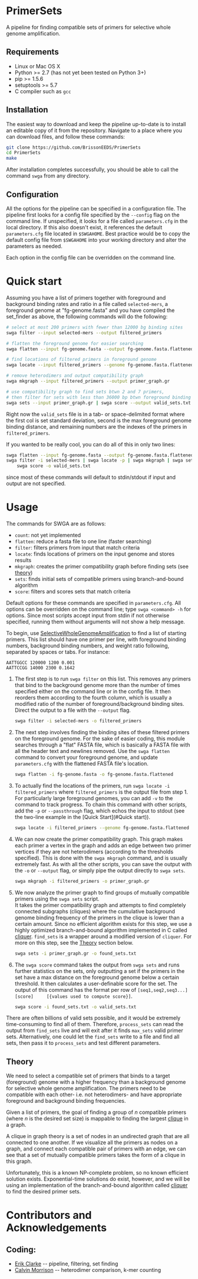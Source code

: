 PrimerSets
==========

A pipeline for finding compatible sets of primers for selective whole genome amplification.

Requirements
-------------
- Linux or Mac OS X
- Python >= 2.7 (has not yet been tested on Python 3+)
- pip >= 1.5.6
- setuptools >= 5.7
- C compiler such as `gcc`


Installation
-----------

The easiest way to download and keep the pipeline up-to-date is to install
an editable copy of it from the repository. Navigate to a place where you can
download files, and follow these commands:
```sh
git clone https://github.com/BrissonEEDS/PrimerSets
cd PrimerSets
make
```

After installation completes successfully, you should be able to call the command `swga` from any directory.

Configuration
-------------
All the options for the pipeline can be specified in a configuration file. The pipeline first looks for a config file specified by the `--config` flag on the command line. If unspecified, it looks for a file called `parameters.cfg` in the local directory. If this also doesn't exist, it references the default `parameters.cfg` file located in `$SWGAHOME`. Best practice would be to copy the default config file from `$SWGAHOME` into your working directory and alter the parameters as needed.

Each option in the config file can be overridden on the command line.

# Quick start

Assuming you have a list of primers together with foreground and background binding rates and ratio in a file called `selected-mers`, a foreground genome at "fg-genome.fasta" and you have compiled the set_finder as above, the following commands will do the following:


```sh
# select at most 200 primers with fewer than 12000 bg binding sites
swga filter --input selected-mers --output filtered_primers

# flatten the foreground genome for easier searching
swga flatten --input fg-genome.fasta --output fg-genome.fasta.flattened

# find locations of filtered primers in foreground genome
swga locate --input filtered_primers --genome fg-genome.fasta.flattened

# remove heterodimers and output compatibility graph
swga mkgraph --input filtered_primers --output primer_graph.gr

# use compatibility graph to find sets btwn 2 and 7 primers,
# then filter for sets with less than 36000 bp btwn foreground binding sites
swga sets --input primer_graph.gr | swga score --output valid_sets.txt
```
Right now the `valid_sets` file is in a tab- or space-delimited format where the first col is set standard deviation, second is the max foreground genome binding distance, and remaining numbers are the indexes of the primers in `filtered_primers`.

If you wanted to be really cool, you can do all of this in only two lines:
```sh
swga flatten --input fg-genome.fasta --output fg-genome.fasta.flattened
swga filter -i selected-mers | swga locate -p | swga mkgraph | swga sets | \
    swga score -o valid_sets.txt
```
since most of these commands will default to stdin/stdout if input and output are not specified.

# Usage
The commands for SWGA are as follows:
- `count`: not yet implemented
- `flatten`: reduce a fasta file to one line (faster searching)
- `filter`: filters primers from input that match criteria
- `locate`: finds locations of primers on the input genome and stores results
- `mkgraph`: creates the primer compatibility graph before finding sets (see [theory](#Theory))
- `sets`: finds initial sets of compatible primers using branch-and-bound algorithm
- `score`: filters and scores sets that match criteria

Default options for these commands are specified in `parameters.cfg`. All options can be overridden on the command line; type `swga <command> -h` for options. Since most scripts accept input from stdin if not otherwise specified, running them without arguments will not show a help message.

To begin, use [SelectiveWholeGenomeAmplification](https://github.com/mutantturkey/SelectiveWholeGenomeAmplification) to find a list of starting primers. This list should have one primer per line, with foreground binding numbers, background binding numbers, and weight ratio following, separated by spaces or tabs. For instance:
```
AATTGGCC 120000 1200 0.001
AATTCCGG 14000 2300 0.1642
```

1.  The first step is to run `swga filter` on this list. This removes any primers that bind to the background
    genome more than the number of times specified either on the command line or in the config file. It then
    reorders them according to the fourth column, which is usually a modified ratio of the number of
    foreground/background binding sites. Direct the output to a file with the `--output` flag.
    ```sh
    swga filter -i selected-mers -o filtered_primers
    ```

2. The next step involves finding the binding sites of these filtered primers on the foreground genome. For the
    sake of easier coding, this module searches through a "flat" FASTA file, which is basically a FASTA file
    with all the header text and newlines removed. Use the `swga flatten` command to convert your foreground
    genome, and update `parameters.cfg` with the flattened FASTA file's location.
    ```sh
    swga flatten -i fg-genome.fasta -o fg-genome.fasta.flattened
    ```

3. To actually find the locations of the primers, run `swga locate -i filtered_primers` where
    `filtered_primers` is the output file from step 1. For particularly large foreground genomes, you can add
    `-v` to the command to track progress. To chain this command with other scripts, add the `-p` or
    `--passthrough` flag, which echos the input to stdout (see the two-line example in the
    [Quick Start](#Quick start)).
    ```sh
    swga locate -i filtered_primers --genome fg-genome.fasta.flattened
    ```

4. We can now create the primer compatibility graph. This graph makes each primer a vertex in the graph and adds
    an edge between two primer vertices if they are not heterodimers (according to the thresholds specified).
    This is done with the `swga mkgraph` command, and is usually extremely fast. As with all the other
    scripts, you can save the output with the `-o` or `--output` flag, or simply pipe the output directly to
    `swga sets`.
    ```sh
    swga mkgraph -i filtered_primers -o primer_graph.gr
    ```

5. We now analyze the primer graph to find groups of mutually compatible primers using the `swga sets` script.  
    It takes the primer compatibility graph and attempts to find completely connected subgraphs (cliques) where
    the cumulative background genome binding frequency of the primers in the clique is lower than a certain
    amount. Since no efficient algorithm exists for this step, we use a highly optimized branch-and-bound
    algorithm implemented in C called [cliquer](http://users.tkk.fi/~pat/cliquer.html). `find_sets` is a wrapper
    around a modified version of `cliquer`. For more on this step, see the [Theory](#theory) section below.
    ```sh
    swga sets -i primer_graph.gr -o found_sets.txt
    ```

6. The `swga score` command takes the output from `swga sets` and runs further statistics on the sets, only
    outputting a set if the primers in the set have a max distance on the foreground genome below a certain
    threshold. It then calculates a user-definable score for the set. The output of this command has the format
    per row of `[seq1,seq2,seq3...]    [score]     [{values used to compute score}]`.
    ```sh
    swga score -i found_sets.txt -o valid_sets.txt
    ```

There are often billions of valid sets possible, and it would be extremely time-consuming to find all of them. Therefore, `process_sets` can read the output from `find_sets` live and will exit after it finds `max_sets` valid primer sets. Alternatively, one could let the `find_sets` write to a file and find all sets, then pass it to `process_sets` and test different parameters.


## Theory

We need to select a compatible set of primers that binds to a target (foreground) genome with a higher frequency than a background genome for selective whole genome amplification. The primers need to be compatible with each other- i.e. not heterodimers- and have appropriate foreground and background binding frequencies.

Given a list of primers, the goal of finding a group of _n_ compatible primers (where _n_ is the desired set size) is mappable to finding the largest [clique](https://en.wikipedia.org/wiki/Clique_(graph_theory)) in a graph.

A clique in graph theory is a set of nodes in an undirected graph that are all connected to one another. If we visualize all the primers as nodes on a graph, and connect each compatible pair of primers with an edge, we can see that a set of mutually compatible primers takes the form of a clique in this graph.

Unfortunately, this is a known NP-complete problem, so no known efficient solution exists. Exponential-time solutions do exist, however, and we will be using an implementation of the branch-and-bound algorithm called [cliquer](http://users.tkk.fi/~pat/cliquer.html) to find the desired primer sets.

# Contributors and Acknowledgements

## Coding:
  - [Erik Clarke](https://github.com/eclarke) -- pipeline, filtering, set finding
  - [Calvin Morrison](https://github.com/mutantturkey) -- heterodimer comparison, k-mer counting
